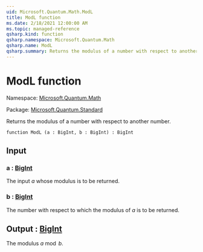 ```yaml
---
uid: Microsoft.Quantum.Math.ModL
title: ModL function
ms.date: 2/18/2021 12:00:00 AM
ms.topic: managed-reference
qsharp.kind: function
qsharp.namespace: Microsoft.Quantum.Math
qsharp.name: ModL
qsharp.summary: Returns the modulus of a number with respect to another number.
---
```


# ModL function

Namespace: [Microsoft.Quantum.Math](xref:Microsoft.Quantum.Math)

Package: [Microsoft.Quantum.Standard](https://nuget.org/packages/Microsoft.Quantum.Standard)


Returns the modulus of a number with respect to another number.

```qsharp
function ModL (a : BigInt, b : BigInt) : BigInt
```


## Input

### a : [BigInt](xref:microsoft.quantum.lang-ref.bigint)

The input $a$ whose modulus is to be returned.


### b : [BigInt](xref:microsoft.quantum.lang-ref.bigint)

The number with respect to which the modulus of $a$ is to be returned.



## Output : [BigInt](xref:microsoft.quantum.lang-ref.bigint)

The modulus $a \bmod b$.